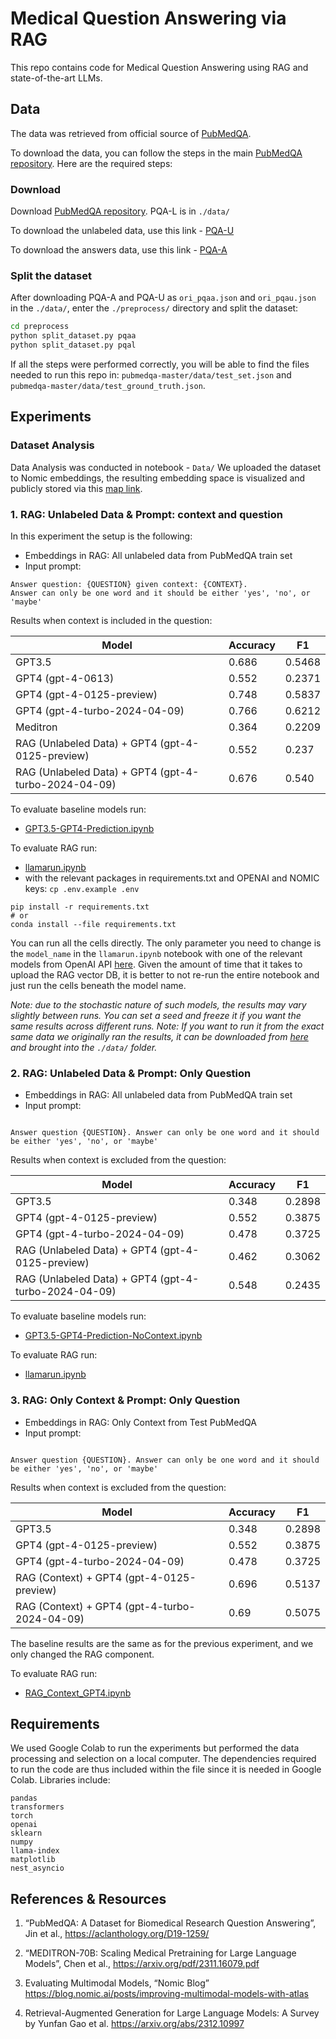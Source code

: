 # Medical Question Answering via RAG

This repo contains code for Medical Question Answering using RAG and state-of-the-art LLMs.

## Data

The data was retrieved from official source of [PubMedQA](https://pubmedqa.github.io/).

To download the data, you can follow the steps in the main [PubMedQA repository](https://github.com/pubmedqa/pubmedqa/tree/master).
Here are the required steps:

### Download

Download [PubMedQA repository](https://github.com/pubmedqa/pubmedqa/tree/master).
PQA-L is in `./data/`

To download the unlabeled data, use this link - [PQA-U](https://drive.google.com/open?id=1RsGLINVce-0GsDkCLDuLZmoLuzfmoCuQ)

To download the answers data, use this link - [PQA-A](https://drive.google.com/open?id=15v1x6aQDlZymaHGP7cZJZZYFfeJt2NdS)

### Split the dataset

After downloading PQA-A and PQA-U as `ori_pqaa.json` and `ori_pqau.json` in the `./data/`, enter the `./preprocess/` directory and split the dataset:

```bash
cd preprocess
python split_dataset.py pqaa
python split_dataset.py pqal
```

If all the steps were performed correctly, you will be able to find the files needed to run this repo in:
`pubmedqa-master/data/test_set.json` and `pubmedqa-master/data/test_ground_truth.json`.

## Experiments

### Dataset Analysis

Data Analysis was conducted in notebook - `Data/`
We uploaded the dataset to Nomic embeddings, the resulting embedding space is visualized and publicly stored via
this [map link](https://atlas.nomic.ai/data/md927/pubmedqaunlabeled/map).

### 1. RAG: Unlabeled Data & Prompt: context and question

In this experiment the setup is the following:

- Embeddings in RAG: All unlabeled data from PubMedQA train set
- Input prompt:

```
Answer question: {QUESTION} given context: {CONTEXT}.
Answer can only be one word and it should be either 'yes', 'no', or 'maybe'
```

Results when context is included in the question:

| Model                                                | Accuracy | F1     |
| ---------------------------------------------------- | -------- | ------ |
| GPT3.5                                               | 0.686    | 0.5468 |
| GPT4 (gpt-4-0613)                                    | 0.552    | 0.2371 |
| GPT4 (gpt-4-0125-preview)                            | 0.748    | 0.5837 |
| GPT4 (gpt-4-turbo-2024-04-09)                        | 0.766    | 0.6212 |
| Meditron                                             | 0.364    | 0.2209 |
| RAG (Unlabeled Data) + GPT4 (gpt-4-0125-preview)     | 0.552    | 0.237  |
| RAG (Unlabeled Data) + GPT4 (gpt-4-turbo-2024-04-09) | 0.676    | 0.540  |

To evaluate baseline models run:

- [GPT3.5-GPT4-Prediction.ipynb](baselines%2FGPT3.5-GPT4-Prediction.ipynb)

To evaluate RAG run:

- [llamarun.ipynb](https://github.com/jcllobet/pubmedqa-benchmark/blob/main/llamarun.ipynb)
- with the relevant packages in requirements.txt and OPENAI and NOMIC keys: `cp .env.example .env`

```
pip install -r requirements.txt
# or
conda install --file requirements.txt
```

You can run all the cells directly. The only parameter you need to change is the `model_name` in the `llamarun.ipynb` notebook with one of the relevant models from OpenAI API [here](https://platform.openai.com/docs/models). Given the amount of time that it takes to upload the RAG vector DB, it is better to not re-run the entire notebook and just run the cells beneath the model name.

_Note: due to the stochastic nature of such models, the results may vary slightly between runs. You can set a seed and freeze it if you want the same results across different runs._
_Note: If you want to run it from the exact same data we originally ran the results, it can be downloaded from [here](https://drive.google.com/file/d/1pD4ua1HbPJLyjaSpa3fY68UKhTMf10AM/view?usp=sharing) and brought into the `./data/` folder._
### 2. RAG: Unlabeled Data & Prompt: Only Question

* Embeddings in RAG: All unlabeled data from PubMedQA train set
* Input prompt:
```

Answer question {QUESTION}. Answer can only be one word and it should be either 'yes', 'no', or 'maybe'

```

Results when context is excluded from the question:

| Model                                                | Accuracy | F1     |
|------------------------------------------------------|----------|--------|
| GPT3.5                                               | 0.348    | 0.2898 |
| GPT4 (gpt-4-0125-preview)                            | 0.552    | 0.3875 |
| GPT4 (gpt-4-turbo-2024-04-09)                        | 0.478    | 0.3725 |
| RAG (Unlabeled Data) + GPT4 (gpt-4-0125-preview)     | 0.462    | 0.3062 |
| RAG (Unlabeled Data) + GPT4 (gpt-4-turbo-2024-04-09) | 0.548    | 0.2435 |

To evaluate baseline models run:
* [GPT3.5-GPT4-Prediction-NoContext.ipynb](baselines%2FGPT3.5-GPT4-Prediction-NoContext.ipynb)

To evaluate RAG run:
- [llamarun.ipynb](https://github.com/jcllobet/pubmedqa-benchmark/blob/main/llamarun.ipynb)


### 3. RAG: Only Context & Prompt: Only Question

* Embeddings in RAG: Only Context from Test PubMedQA
* Input prompt:
```

Answer question {QUESTION}. Answer can only be one word and it should be either 'yes', 'no', or 'maybe'

```

Results when context is excluded from the question:

| Model                                         | Accuracy | F1     |
|-----------------------------------------------|----------|--------|
| GPT3.5                                        | 0.348    | 0.2898 |
| GPT4 (gpt-4-0125-preview)                     | 0.552    | 0.3875 |
| GPT4 (gpt-4-turbo-2024-04-09)                 | 0.478    | 0.3725 |
| RAG (Context) + GPT4 (gpt-4-0125-preview)     | 0.696    | 0.5137 |
| RAG (Context) + GPT4 (gpt-4-turbo-2024-04-09) | 0.69     | 0.5075 |

The baseline results are the same as for the previous experiment, and we only changed the RAG component.

To evaluate RAG run:
* [RAG_Context_GPT4.ipynb](rag%2FRAG_Context_GPT4.ipynb)


## Requirements
We used Google Colab to run the experiments but performed the data processing and selection on a local computer.
The dependencies required to run the code are thus included within the file since it is needed in Google Colab.
Libraries include:
```angular2html
pandas
transformers
torch
openai
sklearn
numpy
llama-index
matplotlib
nest_asyncio
```

## References & Resources

1. “PubMedQA: A Dataset for Biomedical Research Question Answering”, Jin et al., https://aclanthology.org/D19-1259/

2. “MEDITRON-70B: Scaling Medical Pretraining for Large Language Models”, Chen et al., https://arxiv.org/pdf/2311.16079.pdf

3. Evaluating Multimodal Models, “Nomic Blog” https://blog.nomic.ai/posts/improving-multimodal-models-with-atlas

4. Retrieval-Augmented Generation for Large Language Models: A Survey by Yunfan Gao et al. https://arxiv.org/abs/2312.10997
